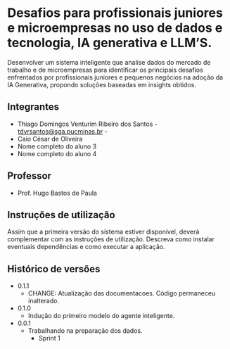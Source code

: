 # Desafios para profissionais juniores e microempresas no uso de dados e tecnologia, IA generativa e LLM’S.

Desenvolver um sistema inteligente que analise dados do mercado de trabalho e de microempresas para identificar os principais desafios enfrentados por profissionais juniores e pequenos negócios na adoção da IA ​​Generativa, propondo soluções baseadas em insights obtidos.

## Integrantes

* Thiago Domingos Venturim Ribeiro dos Santos -  tdvrsantos@sga.pucminas.br -
* Caio César de Oliveira
* Nome completo do aluno 3
* Nome completo do aluno 4

## Professor

* Prof. Hugo Bastos de Paula

## Instruções de utilização

Assim que a primeira versão do sistema estiver disponível, deverá complementar com as instruções de utilização. Descreva como instalar eventuais dependências e como executar a aplicação.

## Histórico de versões

* 0.1.1
    * CHANGE: Atualização das documentacoes. Código permaneceu inalterado.
* 0.1.0
    * Indução do primeiro modelo do agente inteligente.
* 0.0.1
    * Trabalhando na preparação dos dados.
         * Sprint 1
           

